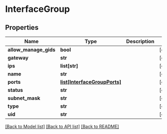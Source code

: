# InterfaceGroup

## Properties
Name | Type | Description | Notes
------------ | ------------- | ------------- | -------------
**allow_manage_gids** | **bool** |  | [optional] 
**gateway** | **str** |  | [optional] 
**ips** | **list[str]** |  | [optional] 
**name** | **str** |  | [optional] 
**ports** | [**list[InterfaceGroupPorts]**](InterfaceGroupPorts.md) |  | [optional] 
**status** | **str** |  | [optional] 
**subnet_mask** | **str** |  | [optional] 
**type** | **str** |  | [optional] 
**uid** | **str** |  | [optional] 

[[Back to Model list]](../README.md#documentation-for-models) [[Back to API list]](../README.md#documentation-for-api-endpoints) [[Back to README]](../README.md)

